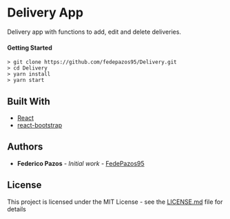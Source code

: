 # Delivery App

Delivery app with functions to add, edit and delete deliveries.

#### Getting Started
```
> git clone https://github.com/fedepazos95/Delivery.git
> cd Delivery
> yarn install
> yarn start
```
## Built With

* [React](https://reactjs.org/)
* [react-bootstrap](https://react-bootstrap.github.io/)

## Authors

* **Federico Pazos** - *Initial work* - [FedePazos95](https://github.com/fedepazos95)

## License

This project is licensed under the MIT License - see the [LICENSE.md](LICENSE.md) file for details
